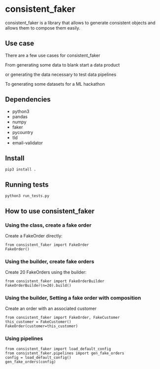 # consistent_faker
consistent_faker is a library that allows to generate consistent objects
and allows them to compose them easily.

## Use case
There are a few use cases for consistent_faker

From generating some data to blank start a data product

or generating the data necessary to test data pipelines

To generating some datasets for a ML hackathon

## Dependencies
* python3
* pandas
* numpy 
* faker
* pycountry
* tld
* email-validator

## Install 
```pip3 install .```

## Running tests
```python3 run_tests.py```

## How to use consistent_faker
### Using the class, create a fake order
Create a FakeOrder directly: 
```
from consistent_faker import FakeOrder
FakeOrder()
````
### Using the builder, create fake orders
Create 20 FakeOrders using the builder: 
```
from consistent_faker import FakeOrderBuilder
FakeOrderBuilder(n=20).build()
```

### Using the builder, Setting a fake order with composition
Create an order with an associated customer
```
from consistent_faker import FakeOrder, FakeCustomer
this_customer = FakeCustomer()
FakeOrder(customer=this_customer)
```

### Using pipelines
```
from consistent_faker import load_default_config
from consistent_faker.pipelines import gen_fake_orders
config = load_default_config()
gen_fake_orders(config)
```